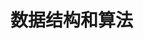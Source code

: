 <!--
 * @Author: your name
 * @Date: 2021-10-26 16:48:53
 * @LastEditTime: 2021-10-26 17:08:31
 * @LastEditors: Please set LastEditors
 * @Description: In User Settings Edit
 * @FilePath: \wiki\docs\algorithm\README.md
-->

# 数据结构和算法
